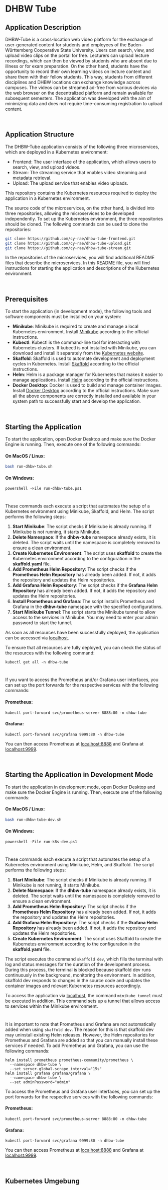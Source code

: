 # DHBW Tube

## Application Description
DHBW-Tube is a cross-location web video platform for the exchange of user-generated content for students and employees of the Baden-Württemberg Cooperative State University.
Users can search, view, and upload video clips on the portal for free.
Lecturers can upload lecture recordings, which can then be viewed by students who are absent due to illness or for exam preparation.
On the other hand, students have the opportunity to record their own learning videos on lecture content and share them with their fellow students.
This way, students from different disciplines and DHBW locations can exchange knowledge across campuses.
The videos can be streamed ad-free from various devices via the web browser on the decentralized platform and remain available for subsequent semesters.
The application was developed with the aim of minimizing data and does not require time-consuming registration to upload content.

<br>

## Application Structure
The DHBW-Tube application consists of the following three microservices, which are deployed in a Kubernetes environment:
- Frontend: The user interface of the application, which allows users to search, view, and upload videos.
- Stream: The streaming service that enables video streaming and metadata retrieval.
- Upload: The upload service that enables video uploads.

This repository contains the Kubernetes resources required to deploy the application in a Kubernetes environment.

The source code of the microservices, on the other hand, is divided into three repositories, allowing the microservices to be developed independently.
To set up the Kubernetes environment, the three repositories should be cloned. The following commands can be used to clone the repositories:
```bash
git clone https://github.com/cy-rae/dhbw-tube-frontend.git
git clone https://github.com/cy-rae/dhbw-tube-upload.git
git clone https://github.com/cy-rae/dhbw-tube-stream.git
```
In the repositories of the microservices, you will find additional README files that describe the microservices.
In this README file, you will find instructions for starting the application and descriptions of the Kubernetes environment.

<br>

## Prerequisites
To start the application (in development mode), the following tools and software components must be installed on your system:
- **Minikube**:
Minikube is required to create and manage a local Kubernetes environment. Install [Minikube](https://kubernetes.io/docs/tasks/tools/install-minikube/) according to the official instructions.
- **Kubectl**:
Kubectl is the command-line tool for interacting with Kubernetes clusters. If kubectl is not installed with Minikube, you can download and install it separately from the [Kubernetes website](https://kubernetes.io/docs/tasks/tools/install-kubectl/).
- **Skaffold**:
Skaffold is used to automate development and deployment cycles in Kubernetes. Install [Skaffold](https://skaffold.dev/docs/install/) according to the official instructions.
- **Helm**:
Helm is a package manager for Kubernetes that makes it easier to manage applications. Install [Helm](https://helm.sh/docs/intro/install/) according to the official instructions.
- **Docker Desktop**:
Docker is used to build and manage container images. Install [Docker Desktop](https://www.docker.com/products/docker-desktop/) according to the official instructions.
Make sure all the above components are correctly installed and available in your system path to successfully start and develop the application.

<br>

## Starting the Application
To start the application, open Docker Desktop and make sure the Docker Engine is running. 
Then, execute one of the following commands:
#### On MacOS / Linux:
```bash
bash run-dhbw-tube.sh
```
#### On Windows:
```shell
powershell -File run-dhbw-tube.ps1
```

<p style="margin-top: 40px"></p>

These commands each execute a script that automates the setup of a Kubernetes environment using Minikube, Skaffold, and Helm. The script performs the following steps:
1. **Start Minikube**: The script checks if Minikube is already running. If Minikube is not running, it starts Minikube.
2. **Delete Namespace**: If the **dhbw-tube** namespace already exists, it is deleted. The script waits until the namespace is completely removed to ensure a clean environment.
3. **Create Kubernetes Environment**: The script uses **skaffold** to create the Kubernetes environment according to the configuration in the **skaffold.yaml** file.
4. **Add Prometheus Helm Repository**: The script checks if the **Prometheus Helm Repository** has already been added. If not, it adds the repository and updates the Helm repositories.
5. **Add Grafana Helm Repository**: The script checks if the **Grafana Helm Repository** has already been added. If not, it adds the repository and updates the Helm repositories.
6. **Install Prometheus and Grafana**: The script installs Prometheus and Grafana in the **dhbw-tube** namespace with the specified configurations.
7. **Start Minikube Tunnel**: The script starts the Minikube tunnel to allow access to the services in Minikube. You may need to enter your admin password to start the tunnel.

As soon as all resources have been successfully deployed, the application can be accessed via [localhost](http://localhost).

To ensure that all resources are fully deployed, you can check the status of the resources with the following command:
```
kubectl get all -n dhbw-tube
```

<p style="margin-top: 40px"></p>

If you want to access the Prometheus and/or Grafana user interfaces, you can set up the port forwards for the respective services with the following commands:
#### Prometheus:
```
kubectl port-forward svc/prometheus-server 8888:80 -n dhbw-tube
```
#### Grafana:
```
kubectl port-forward svc/grafana 9999:80 -n dhbw-tube
```
You can then access Prometheus at [localhost:8888](http://localhost:8888) and Grafana at [localhost:9999](http://localhost:9999).

<br>

## Starting the Application in Development Mode
To start the application in development mode, open Docker Desktop and make sure the Docker Engine is running. 
Then, execute one of the following commands:
#### On MacOS / Linux:
```bash
bash run-dhbw-tube-dev.sh
```
#### On Windows:
```shell
powershell -File run-k8s-dev.ps1
```

<p style="margin-top: 40px"></p>

These commands each execute a script that automates the setup of a Kubernetes environment using Minikube, Helm, and Skaffold. The script performs the following steps:
1. **Start Minikube**: 
The script checks if Minikube is already running. If Minikube is not running, it starts Minikube.
2. **Delete Namespace**:
If the **dhbw-tube** namespace already exists, it is deleted. The script waits until the namespace is completely removed to ensure a clean environment.
3. **Add Prometheus Helm Repository**:
The script checks if the **Prometheus Helm Repository** has already been added. If not, it adds the repository and updates the Helm repositories.
4. **Add Grafana Helm Repository**:
The script checks if the **Grafana Helm Repository** has already been added. If not, it adds the repository and updates the Helm repositories.
5. **Create Kubernetes Environment**:
The script uses Skaffold to create the Kubernetes environment according to the configuration in the **skaffold.yaml** file.

The script executes the command `skaffold dev`, which fills the terminal with log and status messages for the duration of the development process.
During this process, the terminal is blocked because skaffold dev runs continuously in the background, monitoring the environment.
In addition, skaffold dev responds to changes in the source code and updates the container images and relevant Kubernetes resources accordingly.

To access the application via [localhost](http://localhost), the command `minikube tunnel` must be executed in addition.
This command sets up a tunnel that allows access to services within the Minikube environment.

<p style="margin-top: 40px"></p>

It is important to note that Prometheus and Grafana are not automatically added when using `skaffold dev`.
The reason for this is that skaffold dev may uninstall existing Helm releases.
However, the Helm repositories for Prometheus and Grafana are added so that you can manually install these services if needed.
To add Prometheus and Grafana, you can use the following commands:
```
helm install prometheus prometheus-community/prometheus \
  --namespace dhbw-tube \
  --set server.global.scrape_interval="15s"
helm install grafana grafana/grafana \
  --namespace dhbw-tube \
  --set adminPassword="admin"
```

To access the Prometheus and Grafana user interfaces, you can set up the port forwards for the respective services with the following commands:
#### Prometheus:
```
kubectl port-forward svc/prometheus-server 8888:80 -n dhbw-tube
```
#### Grafana:
```
kubectl port-forward svc/grafana 9999:80 -n dhbw-tube
```
You can then access Prometheus at [localhost:8888](http://localhost:8888) and Grafana at [localhost:9999](http://localhost:9999).

<br>

## Kubernetes Umgebung
